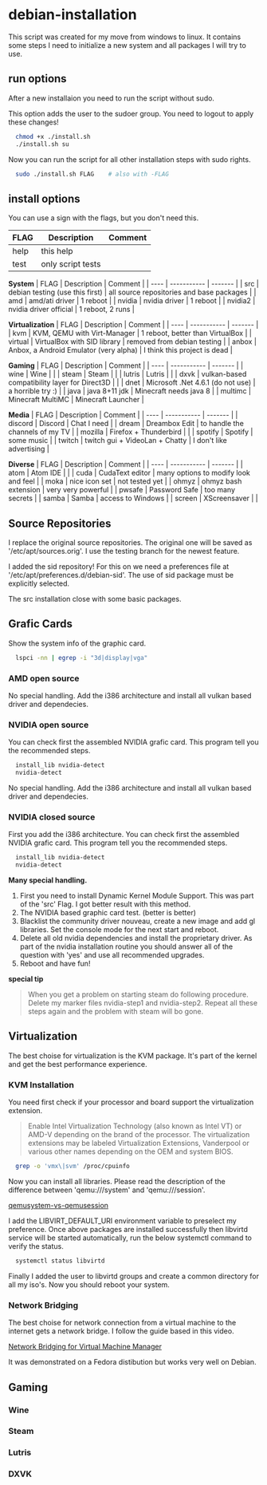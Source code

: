 # debian-installation

This script was created for my move from windows to linux.
It contains some steps I need to initialize a new system and all packages I will try to use.

## run options

After a new installaion you need to run the script without sudo.

This option adds the user to the sudoer group. You need to logout to apply these changes!

```bash
  chmod +x ./install.sh
  ./install.sh su
```

Now you can run the script for all other installation steps with sudo rights.

```bash
  sudo ./install.sh FLAG    # also with -FLAG
```

## install options
You can use a sign with the flags, but you don't need this.

| FLAG | Description | Comment |
| ---- | ----------- | ------- |
| help | this help | |
| test | only script tests | |

**System**
| FLAG | Description | Comment |
| ---- | ----------- | ------- |
| src | debian testing (use this first) | all source repositories and base packages |
| amd | amd/ati driver | 1 reboot |
| nvidia | nvidia driver | 1 reboot |
| nvidia2 | nvidia driver official | 1 reboot, 2 runs |

**Virtualization**
| FLAG | Description | Comment |
| ---- | ----------- | ------- |
| kvm | KVM, QEMU with Virt-Manager | 1 reboot, better than VirtualBox |
| virtual | VirtualBox with SID library | removed from debian testing |
| anbox | Anbox, a Android Emulator (very alpha) | I think this project is dead |

**Gaming**
| FLAG | Description | Comment |
| ---- | ----------- | ------- |
| wine | Wine | |
| steam | Steam | |
| lutris | Lutris | |
| dxvk | vulkan-based compatibility layer for Direct3D | |
| dnet | Microsoft .Net 4.6.1 (do not use) | a horrible try :) |
| java | java 8+11 jdk | Minecraft needs java 8 |
| multimc | Minecraft MultiMC | Minecraft Launcher |

**Media**
| FLAG | Description | Comment |
| ---- | ----------- | ------- |
| discord | Discord | Chat I need |
| dream | Dreambox Edit | to handle the channels of my TV |
| mozilla | Firefox + Thunderbird | |
| spotify | Spotify | some music |
| twitch | twitch gui + VideoLan + Chatty | I don't like advertising |

**Diverse**
| FLAG | Description | Comment |
| ---- | ----------- | ------- |
| atom | Atom IDE | |
| cuda | CudaText editor | many options to modify look and feel |
| moka | nice icon set | not tested yet |
| ohmyz | ohmyz bash extension | very very powerful |
| pwsafe | Password Safe | too many secrets |
| samba | Samba | access to Windows |
| screen | XScreensaver | |

## Source Repositories
I replace the original source repositories. The original one will be saved as '/etc/apt/sources.orig'. I use the testing branch for the newest feature.

I added the sid repository! For this on we need a preferences file at '/etc/apt/preferences.d/debian-sid'. The use of sid package must be explicitly selected.

The src installation close with some basic packages.

## Grafic Cards
Show the system info of the graphic card.
```bash
  lspci -nn | egrep -i "3d|display|vga"
```

### AMD open source
No special handling. Add the i386 architecture and install all vulkan based driver and dependecies.

### NVIDIA open source
You can check first the assembled NVIDIA grafic card. This program tell you the recommended steps.
```bash
  install_lib nvidia-detect
  nvidia-detect
```

No special handling. Add the i386 architecture and install all vulkan based driver and dependecies.

### NVIDIA closed source
First you add the i386 architecture. You can check first the assembled NVIDIA grafic card. This program tell you the recommended steps.
```bash
  install_lib nvidia-detect
  nvidia-detect
```

**Many special handling.**

1. First you need to install Dynamic Kernel Module Support. This was part of the 'src' Flag. I got better result with this method.
2. The NVIDIA based graphic card test. (better is better)
3. Blacklist the community driver nouveau, create a new image and add gl libraries. Set the console mode for the next start and reboot.
4. Delete all old nvidia dependencies and install the proprietary driver. As part of the nvidia installation routine you should answer all of the question with 'yes' and use all recommended upgrades.
5. Reboot and have fun!

**special tip**
> When you get a problem on starting steam do following procedure.
> Delete my marker files nvidia-step1 and nvidia-step2. Repeat all these steps again and the problem with steam will bo gone.

## Virtualization
The best choise for virtualization is the KVM package. It's part of the kernel and get the best performance experience.

### KVM Installation
You need first check if your processor and board support the virtualization extension.
> Enable Intel Virtualization Technology (also known as Intel VT) or AMD-V depending on the brand of the processor.
> The virtualization extensions may be labeled Virtualization Extensions, Vanderpool or various other names depending on the OEM and system BIOS.
```bash
  grep -o 'vmx\|svm' /proc/cpuinfo
```

Now you can install all libraries. Please read the description of the difference between 'qemu:///system' and 'qemu:///session'.

[qemusystem-vs-qemusession](https://blog.wikichoon.com/2016/01/qemusystem-vs-qemusession.html)

I add the LIBVIRT_DEFAULT_URI environment variable to preselect my preference.
Once above packages are installed successfully then libvirtd service will be started automatically, run the below systemctl command to verify the status.
```bash
  systemctl status libvirtd
```

Finally I added the user to libvirtd groups and create a common directory for all my iso's.
Now you should reboot your system.

### Network Bridging
The best choise for network connection from a virtual machine to the internet gets a network bridge. I follow the guide based in this video.

[Network Bridging for Virtual Machine Manager](https://www.youtube.com/watch?v=rSxK_08LSZw)

It was demonstrated on a Fedora distibution but works very well on Debian.

## Gaming

### Wine

### Steam

### Lutris

### DXVK
